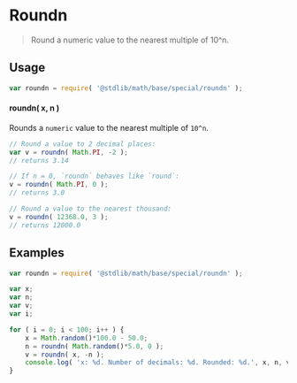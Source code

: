 Roundn
===
> Round a numeric value to the nearest multiple of 10^n.

<!-- <usage> -->
## Usage

``` javascript
var roundn = require( '@stdlib/math/base/special/roundn' );
```

#### roundn( x, n )

Rounds a `numeric` value to the nearest multiple of `10^n`.

``` javascript
// Round a value to 2 decimal places:
var v = roundn( Math.PI, -2 );
// returns 3.14

// If n = 0, `roundn` behaves like `round`:
v = roundn( Math.PI, 0 );
// returns 3.0

// Round a value to the nearest thousand:
v = roundn( 12368.0, 3 );
// returns 12000.0
```
<!-- </usage> -->

<!-- <examples> -->
## Examples

``` javascript
var roundn = require( '@stdlib/math/base/special/roundn' );

var x;
var n;
var v;
var i;

for ( i = 0; i < 100; i++ ) {
	x = Math.random()*100.0 - 50.0;
	n = roundn( Math.random()*5.0, 0 );
    v = roundn( x, -n );
	console.log( 'x: %d. Number of decimals: %d. Rounded: %d.', x, n, v );
}
```
<!-- </examples> -->

<!-- <links> -->
<!-- </links> -->
